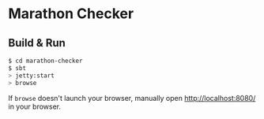 # Marathon Checker #

## Build & Run ##

```sh
$ cd marathon-checker
$ sbt
> jetty:start
> browse
```

If `browse` doesn't launch your browser, manually open [http://localhost:8080/](http://localhost:8080/) in your browser.
